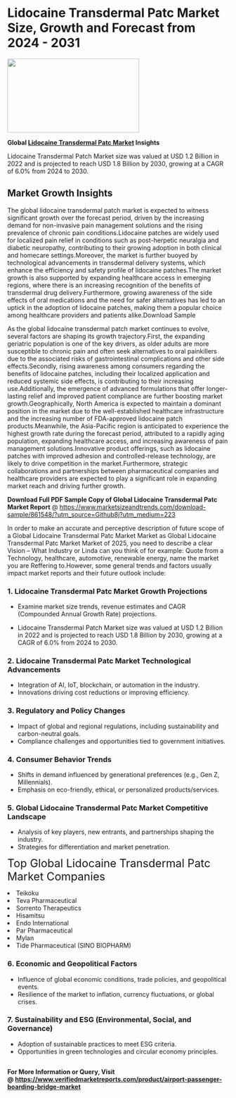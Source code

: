 <H1>Lidocaine Transdermal Patc Market Size, Growth and Forecast from 2024 - 2031</H1><img class="aligncenter size-medium wp-image-584254" src="https://thirdeyenews.in/wp-content/uploads/2024/09/Global-Market-Research-300x168.jpeg" alt="" width="300" height="168" /><p><strong>Global&nbsp;<a href="https://www.marketsizeandtrends.com/download-sample/861548/?utm_source=Github8j?utm_medium=223">Lidocaine Transdermal Patc Market</a> Insights</strong></p><p>Lidocaine Transdermal Patch Market size was valued at USD 1.2 Billion in 2022 and is projected to reach USD 1.8 Billion by 2030, growing at a CAGR of 6.0% from 2024 to 2030.</p><p><h2>Market Growth Insights</h2> <p>The global lidocaine transdermal patch market is expected to witness significant growth over the forecast period, driven by the increasing demand for non-invasive pain management solutions and the rising prevalence of chronic pain conditions.Lidocaine patches are widely used for localized pain relief in conditions such as post-herpetic neuralgia and diabetic neuropathy, contributing to their growing adoption in both clinical and homecare settings.Moreover, the market is further buoyed by technological advancements in transdermal delivery systems, which enhance the efficiency and safety profile of lidocaine patches.The market growth is also supported by expanding healthcare access in emerging regions, where there is an increasing recognition of the benefits of transdermal drug delivery.Furthermore, growing awareness of the side effects of oral medications and the need for safer alternatives has led to an uptick in the adoption of lidocaine patches, making them a popular choice among healthcare providers and patients alike.Download Sample</p> <p>As the global lidocaine transdermal patch market continues to evolve, several factors are shaping its growth trajectory.First, the expanding geriatric population is one of the key drivers, as older adults are more susceptible to chronic pain and often seek alternatives to oral painkillers due to the associated risks of gastrointestinal complications and other side effects.Secondly, rising awareness among consumers regarding the benefits of lidocaine patches, including their localized application and reduced systemic side effects, is contributing to their increasing use.Additionally, the emergence of advanced formulations that offer longer-lasting relief and improved patient compliance are further boosting market growth.Geographically, North America is expected to maintain a dominant position in the market due to the well-established healthcare infrastructure and the increasing number of FDA-approved lidocaine patch products.Meanwhile, the Asia-Pacific region is anticipated to experience the highest growth rate during the forecast period, attributed to a rapidly aging population, expanding healthcare access, and increasing awareness of pain management solutions.Innovative product offerings, such as lidocaine patches with improved adhesion and controlled-release technology, are likely to drive competition in the market.Furthermore, strategic collaborations and partnerships between pharmaceutical companies and healthcare providers are expected to play a significant role in expanding market reach and driving further growth.</p><p><span class=""><strong>Download Full PDF Sample Copy of Global Lidocaine Transdermal Patc Market Report</strong> @ <a href="https://www.marketsizeandtrends.com/download-sample/861548/?utm_source=Github8j?utm_medium=223" target="_blank">https://www.marketsizeandtrends.com/download-sample/861548/?utm_source=Github8j?utm_medium=223</a></span></p><p>In order to make an accurate and perceptive description of future scope of a Global&nbsp;Lidocaine Transdermal Patc Market Market as Global&nbsp;Lidocaine Transdermal Patc Market Market of 2025, you need to describe a clear Vision &ndash; What Industry or Linda can you think of for example: Quote from a Technology, healthcare, automotive, renewable energy, name the market you are Reffering to.However, some general trends and factors usually impact market reports and their future outlook include:</p><h3>1.&nbsp;<strong>Lidocaine Transdermal Patc Market Growth Projections</strong></h3><ul><li>Examine market size trends, revenue estimates and CAGR (Compounded Annual Growth Rate) projections.</li><li><p>Lidocaine Transdermal Patch Market size was valued at USD 1.2 Billion in 2022 and is projected to reach USD 1.8 Billion by 2030, growing at a CAGR of 6.0% from 2024 to 2030.</p></li></ul><h3>2.&nbsp;<strong>Lidocaine Transdermal Patc Market Technological Advancements</strong></h3><ul><li>Integration of AI, IoT, blockchain, or automation in the industry.</li><li>Innovations driving cost reductions or improving efficiency.</li></ul><h3>3.&nbsp;<strong>Regulatory and Policy Changes</strong></h3><ul><li>Impact of global and regional regulations, including sustainability and carbon-neutral goals.</li><li>Compliance challenges and opportunities tied to government initiatives.</li></ul><h3>4.&nbsp;<strong>Consumer Behavior Trends</strong></h3><ul><li>Shifts in demand influenced by generational preferences (e.g., Gen Z, Millennials).</li><li>Emphasis on eco-friendly, ethical, or personalized products/services.</li></ul><h3>5.&nbsp;<strong>Global Lidocaine Transdermal Patc Market Competitive Landscape</strong></h3><ul><li>Analysis of key players, new entrants, and partnerships shaping the industry.</li><li>Strategies for differentiation and market penetration.</li></ul><p data-pm-slice="1 1 []"><span style="color: inherit; font-family: inherit; font-size: 25px;">Top Global Lidocaine Transdermal Patc Market Companies</span></p><div class="" data-test-id=""><p><li>Teikoku</li><li> Teva Pharmaceutical</li><li> Sorrento Therapeutics</li><li> Hisamitsu</li><li> Endo International</li><li> Par Pharmaceutical</li><li> Mylan</li><li> Tide Pharmaceutical (SINO BIOPHARM)</li></p></div><h3>6.&nbsp;<strong>Economic and Geopolitical Factors</strong></h3><ul><li>Influence of global economic conditions, trade policies, and geopolitical events.</li><li>Resilience of the market to inflation, currency fluctuations, or global crises.</li></ul><h3>7.&nbsp;<strong>Sustainability and ESG (Environmental, Social, and Governance)</strong></h3><ul><li>Adoption of sustainable practices to meet ESG criteria.</li><li>Opportunities in green technologies and circular economy principles.</li></ul><h2><strong style="font-size: 14px;">For More Information or Query, Visit @&nbsp;</strong><a style="background-color: #ffffff; font-size: 14px;" href="https://www.marketsizeandtrends.com/report/lidocaine-transdermal-patc-market/" target="_blank">https://www.verifiedmarketreports.com/product/airport-passenger-boarding-bridge-market</a></h2>